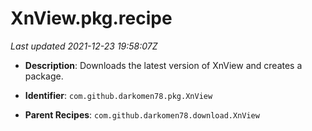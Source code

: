 # XnView.pkg.recipe

_Last updated 2021-12-23 19:58:07Z_

- **Description**: Downloads the latest version of XnView and creates a package.

- **Identifier**: `com.github.darkomen78.pkg.XnView`

- **Parent Recipes**: `com.github.darkomen78.download.XnView`